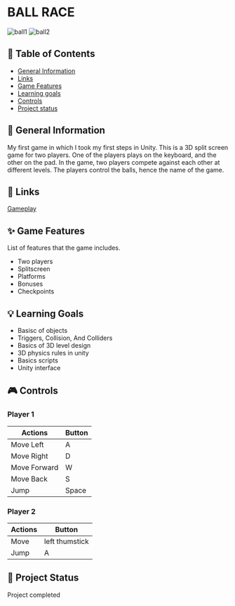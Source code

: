 # BALL RACE

![ball1](https://user-images.githubusercontent.com/107064508/222977890-7a28bdc1-2d32-4f69-87b0-2d472a7e1b86.png)
![ball2](https://user-images.githubusercontent.com/107064508/222978039-3df7f434-b8d3-4510-b92f-ee4951de5feb.png)

## 📖 Table of Contents
* [General Information](https://github.com/ZuzRad/Run-Of-Adventure#-general-information)
* [Links](https://github.com/ZuzRad/Run-Of-Adventure#-links)
* [Game Features](https://github.com/ZuzRad/Run-Of-Adventure#-game-features)
* [Learning goals](https://github.com/ZuzRad/Run-Of-Adventure#-learning-goals)
* [Controls](https://github.com/ZuzRad/Run-Of-Adventure#-controls)
* [Project status](https://github.com/ZuzRad/Run-Of-Adventure#-project-status)


## 📝 General Information
My first game in which I took my first steps in Unity.
This is a 3D split screen game for two players. One of the players plays on the keyboard, and the other on the pad. In the game, two players compete against each other at different levels. The players control the balls, hence the name of the game.

## 👾 Links
[Gameplay](https://youtu.be/ZVSp7F1PJkQ)

## ✨ Game Features
List of features that the game includes.
- Two players
- Splitscreen
- Platforms
- Bonuses
- Checkpoints

## 💡 Learning Goals
- Basisc of objects
- Triggers, Collision, And Colliders
- Basics of 3D level design
- 3D physics rules in unity
- Basics scripts
- Unity interface

## 🎮 Controls
### Player 1
| Actions           | Button        |
|-------------------|---------------|
| Move Left         | A             |
| Move Right        | D             |
| Move Forward      | W             |
| Move Back         | S             |
| Jump              | Space         |

### Player 2
| Actions           | Button         |
|-------------------|----------------|
| Move              | left thumstick |
| Jump              | A              |



## 🌱 Project Status
Project completed


